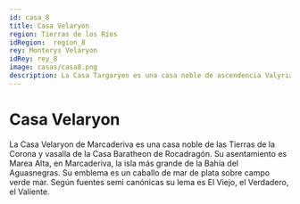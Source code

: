 ```yaml
---
id: casa_8
title: Casa Velaryon
region: Tierras de los Ríos
idRegion:  region_8
rey: Monterys Velaryon
idRey: rey_8
image: casas/casa8.png
description: La Casa Targaryen es una casa noble de ascendencia Valyria que reinó durante casi trescientos años los Siete Reinos de Poniente. Sus asentamientos eran la capital del reino Desembarco del Rey, la isla...
---
```


#  Casa Velaryon

La Casa Velaryon de Marcaderiva es una casa noble de las Tierras de la Corona y vasalla de la Casa Baratheon de Rocadragón. Su asentamiento es Marea Alta, en Marcaderiva, la isla más grande de la Bahía del Aguasnegras. Su emblema es un caballo de mar de plata sobre campo verde mar. Según fuentes semi canónicas su lema es El Viejo, el Verdadero, el Valiente.

